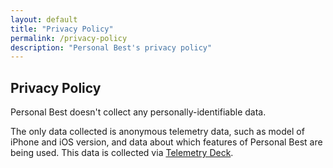 ```yaml
---
layout: default
title: "Privacy Policy"
permalink: /privacy-policy
description: "Personal Best's privacy policy"
---
```


## Privacy Policy

Personal Best doesn't collect any personally-identifiable data.

The only data collected is anonymous telemetry data, such as model of iPhone and iOS version, and data about which features of Personal Best are being used. This data is collected via [Telemetry Deck](https://telemetrydeck.com).
